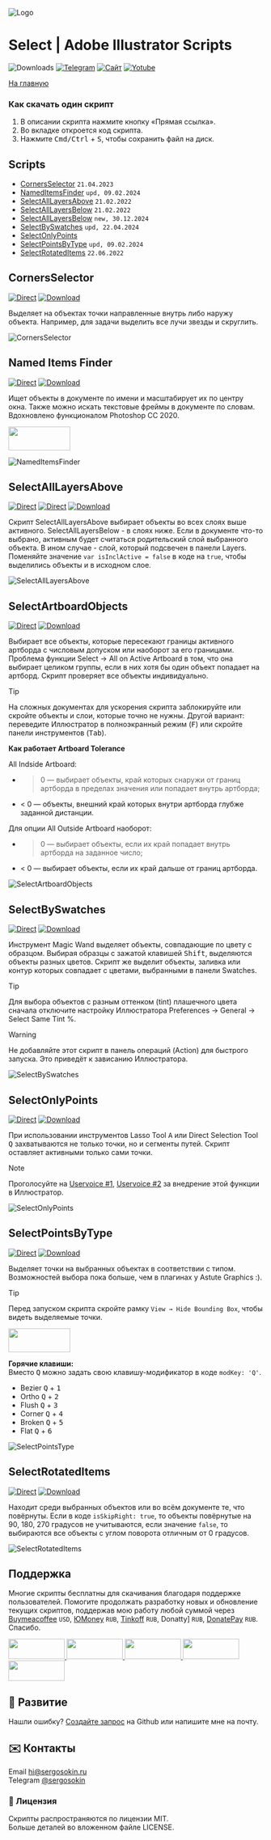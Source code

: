 ![Logo](https://i.ibb.co/mF018gV/emblem.png)

# Select | Adobe Illustrator Scripts

![Downloads](https://img.shields.io/badge/Скачивания-59k-27CF7D.svg) [![Telegram](https://img.shields.io/badge/Telegram--канал-%40aiscripts-0088CC.svg)](https://t.me/aiscripts) [![Сайт](https://img.shields.io/badge/Сайт-ais.sergosoikn.ru-FF7548.svg)](https://ais.sergosokin.ru) [![Yotube](https://img.shields.io/badge/Youtube-%40SergOsokinArt-FF0000.svg)](https://www.youtube.com/c/SergOsokinArt/videos)

[На главную](../README.ru.md)

### Как скачать один скрипт
1. В описании скрипта нажмите кнопку «Прямая ссылка».
2. Во вкладке откроется код скрипта.
3. Нажмите <kbd>Cmd/Ctrl</kbd> + <kbd>S</kbd>, чтобы сохранить файл на диск.

## Scripts
* [CornersSelector](https://github.com/creold/illustrator-scripts/blob/master/md/Select.ru.md#cornersselector) `21.04.2023`
* [NamedItemsFinder](https://github.com/creold/illustrator-scripts/blob/master/md/Select.ru.md#named-items-finder) `upd, 09.02.2024`
* [SelectAllLayersAbove](https://github.com/creold/illustrator-scripts/blob/master/md/Select.ru.md#selectalllayersabove) `21.02.2022`
* [SelectAllLayersBelow](https://github.com/creold/illustrator-scripts/blob/master/md/Select.ru.md#selectalllayersabove) `21.02.2022`
* [SelectAllLayersBelow](https://github.com/creold/illustrator-scripts/blob/master/md/Select.ru.md#selectartboardobjects) `new, 30.12.2024`
* [SelectBySwatches](https://github.com/creold/illustrator-scripts/blob/master/md/Select.ru.md#selectbyswatches) `upd, 22.04.2024`
* [SelectOnlyPoints](https://github.com/creold/illustrator-scripts/blob/master/md/Select.ru.md#selectonlypoints)
* [SelectPointsByType](https://github.com/creold/illustrator-scripts/blob/master/md/Select.ru.md#selectpointsbytype) `upd, 09.02.2024`
* [SelectRotatedItems](https://github.com/creold/illustrator-scripts/blob/master/md/Select.ru.md#selectrotateditems) `22.06.2022`

## CornersSelector
[![Direct](https://img.shields.io/badge/Прямая%20ссылка-CornersSelector.jsx-FF6900.svg)](https://rebrand.ly/corslctr) [![Download](https://img.shields.io/badge/Скачать%20все-Zip--архив-0088CC.svg)](https://bit.ly/2M0j95N)

Выделяет на объектах точки направленные внутрь либо наружу объекта. Например, для задачи выделить все лучи звезды и скруглить.    

![CornersSelector](https://i.ibb.co/Jy12pLW/Corners-Selector.gif)

## Named Items Finder
[![Direct](https://img.shields.io/badge/Прямая%20ссылка-NamedItemsFinder.jsx-FF6900.svg)](https://rebrand.ly/itemsfinder) [![Download](https://img.shields.io/badge/Скачать%20все-Zip--архив-0088CC.svg)](https://bit.ly/2M0j95N)

Ищет объекты в документе по имени и масштабирует их по центру окна. Также можно искать текстовые фреймы в документе по словам. Вдохновлено функционалом Photoshop CC 2020.   

<a href="https://youtu.be/30AwGPf_2Wk">
  <img width="122" height="47" src="https://i.ibb.co/02CqYYR/youtube-badge-ru.png">
</a>

![NamedItemsFinder](https://i.ibb.co/QDVtnXP/demo-Named-Items-Finder.gif)

## SelectAllLayersAbove
[![Direct](https://img.shields.io/badge/Прямая%20ссылка-SelectAllLayersAbove.jsx-FF6900.svg)](https://rebrand.ly/sellyrabv) [![Direct](https://img.shields.io/badge/Прямая%20ссылка-SelectAllLayersBelow.jsx-FF6900.svg)](https://rebrand.ly/sellyrblw) [![Download](https://img.shields.io/badge/Скачать%20все-Zip--архив-0088CC.svg)](https://bit.ly/2M0j95N)

Скрипт SelectAllLayersAbove выбирает объекты во всех слоях выше активного. SelectAllLayersBelow - в слоях ниже. Если в документе что-то выбрано, активным будет считаться родительский слой выбранного объекта. В ином случае - слой, который подсвечен в панели Layers. Поменяйте значение `var isInclActive = false` в коде на `true`, чтобы выделились объекты и в исходном слое.

![SelectAllLayersAbove](https://i.ibb.co/t3f2Mvr/Select-All-Layers-Above.gif)

## SelectArtboardObjects
[![Direct](https://img.shields.io/badge/Прямая%20ссылка-SelectArtboardObjects.jsx-FF6900.svg)](https://rebrand.ly/selabobj) [![Download](https://img.shields.io/badge/Скачать%20все-Zip--архив-0088CC.svg)](https://bit.ly/2M0j95N)

Выбирает все объекты, которые пересекают границы активного артборда с числовым допуском или наоборот за его границами. Проблема функции Select → All on Active Artboard в том, что она выбирает целиком группы, если в них хотя бы один объект попадает на артборд. Скрипт проверяет все объекты индивидуально.

> [!TIP]   
> На сложных документах для ускорения скрипта заблокируйте или скройте объекты и слои, которые точно не нужны. Другой вариант: переведите Иллюстратор в полноэкранный режим (<kbd>F</kbd>) или скройте панели инструментов (<kbd>Tab</kbd>).

**Как работает Artboard Tolerance**

All Indside Artboard:

* > 0 — выбирает объекты, край которых снаружи от границ артборда в пределах значения или попадает внутрь артборда;
* < 0 — объекты, внешний край которых внутри артборда глубже заданной дистанции.

Для опции All Outside Artboard наоборот:

* > 0 — выбирает объекты, если их край попадает внутрь артборда на заданное число;
* < 0 — выбирает объекты, если их край дальше от границ артборда.

![SelectArtboardObjects](https://i.ibb.co/kHqQFtD/Select-Artboard-Objects.gif)

## SelectBySwatches
[![Direct](https://img.shields.io/badge/Прямая%20ссылка-SelectBySwatches.jsx-FF6900.svg)](https://rebrand.ly/selbyswat) [![Download](https://img.shields.io/badge/Скачать%20все-Zip--архив-0088CC.svg)](https://bit.ly/2M0j95N)

Инструмент Magic Wand выделяет объекты, совпадающие по цвету с образцом. Выбирая образцы с  зажатой клавишей <kbd>Shift</kbd>, выделяются объекты разных цветов. Скрипт же выделит объекты, заливка или контур которых совпадает с цветами, выбранными в панели Swatches.

> [!TIP]   
> Для выбора объектов с разным оттенком (tint) плашечного цвета сначала отключите настройку Иллюстратора Preferences → General → Select Same Tint %.

> [!WARNING]   
> Не добавляйте этот скрипт в панель операций (Action) для быстрого запуска. Это приведёт к зависанию Иллюстратора.

![SelectBySwatches](https://i.ibb.co/JR5h4pq/Select-By-Swatches.gif)

## SelectOnlyPoints
[![Direct](https://img.shields.io/badge/Прямая%20ссылка-SelectOnlyPoints.jsx-FF6900.svg)](https://rebrand.ly/selonlypts) [![Download](https://img.shields.io/badge/Скачать%20все-Zip--архив-0088CC.svg)](https://bit.ly/2M0j95N)

При использовании инструментов Lasso Tool <kbd>A</kbd> или Direct Selection Tool <kbd>Q</kbd> захватываются не только точки, но и сегменты путей. Скрипт оставляет активными только сами точки.

> [!NOTE]   
> Проголосуйте на [Uservoice #1](https://illustrator.uservoice.com/forums/333657-illustrator-desktop-feature-requests/suggestions/40280419-direct-selection-tool-to-select-only-points), [Uservoice #2](https://illustrator.uservoice.com/forums/601447-illustrator-desktop-bugs/suggestions/35846947-clipping-mask-bug-direct-selection-tool-and-smar) за внедрение этой функции в Иллюстратор.   

![SelectOnlyPoints](https://i.ibb.co/NF7bbpQ/demo-Select-Only-Points.gif)

## SelectPointsByType
[![Direct](https://img.shields.io/badge/Прямая%20ссылка-SelectPointsByType.jsx-FF6900.svg)](https://rebrand.ly/selptsbyty) [![Download](https://img.shields.io/badge/Скачать%20все-Zip--архив-0088CC.svg)](https://bit.ly/2M0j95N)

Выделяет точки на выбранных объектах в соответствии с типом. Возможностей выбора пока больше, чем в плагинах у Astute Graphics :).  

> [!TIP]   
Перед запуском скрипта скройте рамку `View → Hide Bounding Box`, чтобы видеть выделяемые точки.   

<a href="https://youtu.be/pjHmBDLIWbw">
  <img width="122" height="47" src="https://i.ibb.co/02CqYYR/youtube-badge-ru.png">
</a>

**Горячие клавиши:**   
Вместо <kbd>Q</kbd> можно задать свою клавишу-модификатор в коде `modKey: 'Q'`.
   
* Bezier <kbd>Q</kbd> + <kbd>1</kbd>
* Ortho <kbd>Q</kbd> + <kbd>2</kbd>
* Flush <kbd>Q</kbd> + <kbd>3</kbd>
* Corner <kbd>Q</kbd> + <kbd>4</kbd>
* Broken <kbd>Q</kbd> + <kbd>5</kbd>
* Flat <kbd>Q</kbd> + <kbd>6</kbd>

![SelectPointsType](https://i.ibb.co/1MTyHx8/Select-Points-By-Type.gif)

## SelectRotatedItems
[![Direct](https://img.shields.io/badge/Прямая%20ссылка-SelectRotatedItems.jsx-FF6900.svg)](https://rebrand.ly/selrotdit) [![Download](https://img.shields.io/badge/Скачать%20все-Zip--архив-0088CC.svg)](https://bit.ly/2M0j95N)

Находит среди выбранных объектов или во всём документе те, что повёрнуты. Если в коде `isSkipRight: true`, то объекты повёрнутые на 90, 180, 270 градусов не учитываются, если значение `false`, то выбираются все объекты с углом поворота отличным от 0 градусов.

![SelectRotatedItems](https://i.ibb.co/7YpGm9M/Select-Rotated-Items.gif)

## Поддержка
Многие скрипты бесплатны для скачивания благодаря поддержке пользователей. Помогите продолжать разработку новых и обновление текущих скриптов, поддержав мою работу любой суммой через [Buymeacoffee] `USD`, [ЮMoney] `RUB`, [Tinkoff] `RUB`, Donatty] `RUB`, [DonatePay] `RUB`. Спасибо.   

[Buymeacoffee]: https://www.buymeacoffee.com/aiscripts
[ЮMoney]: https://yoomoney.ru/to/410011149615582
[Tinkoff]: https://www.tinkoff.ru/rm/osokin.sergey127/SN67U9405/
[Donatty]: https://donatty.com/sergosokin
[DonatePay]: https://new.donatepay.ru/@osokin

<a href="https://www.buymeacoffee.com/aiscripts">
  <img width="111" height="40" src="https://i.ibb.co/0ssTJQ1/bmc-badge.png">
</a>

<a href="https://www.tinkoff.ru/rm/osokin.sergey127/SN67U9405/">
  <img width="111" height="40" src="https://i.ibb.co/hRsbYnM/tinkoff-badge.png">
</a>

<a href="https://yoomoney.ru/to/410011149615582">
  <img width="111" height="40" src="https://i.ibb.co/wwrYWJ5/yoomoney-badge.png">
</a>

<a href="https://donatty.com/sergosokin">
  <img width="111" height="40" src="https://i.ibb.co/s61FGCn/donatty-badge.png">
</a>

<a href="https://new.donatepay.ru/@osokin">
  <img width="111" height="40" src="https://i.ibb.co/0KJ94ND/donatepay-badge.png">
</a>

## 🤝 Развитие

Нашли ошибку? [Создайте запрос](https://github.com/creold/illustrator-scripts/issues) на Github или напишите мне на почту.

## ✉️ Контакты
Email <hi@sergosokin.ru>  
Telegram [@sergosokin](https://t.me/sergosokin)

### 📝 Лицензия

Скрипты распространяются по лицензии MIT.   
Больше деталей во вложенном файле LICENSE.